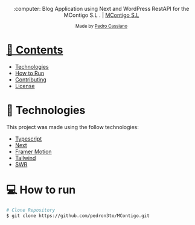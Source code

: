 <p align="center">
   :computer: Blog Application using Next and WordPress RestAPI for the MContigo S.L . | <a href="https://mcontigo.com/">MContigo S.L</a>
</p>

<div align="center">
  <sub> Made by
    <a href="https://github.com/pedron3to">Pedro Cassiano
  </sub>
</div>

# 📌 Contents

* [Technologies](#rocket-technologies)
* [How to Run](#computer-how-to-run)
* [Contributing](#sparkles-contributing)
* [License](#page_facing_up-license)

# :rocket: Technologies
This project was made using the follow technologies:

* [Typescript](https://www.typescriptlang.org/)
* [Next](https://nextjs.org/)
* [Framer Motion](https://www.framer.com/motion/)
* [Tailwind](https://tailwindcss.com/)
* [SWR](https://swr.vercel.app/)
  

# :computer: How to run

```bash
# Clone Repository
$ git clone https://github.com/pedron3to/MContigo.git
```

```bash
